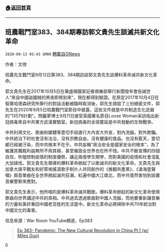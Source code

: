 ###  [:house:返回首頁](https://github.com/ourhimalayas/txt)
---

## 班農戰鬥室383、384期專訪郭文貴先生談滅共新文化革命
`2020-09-13 05:43 GM06` [轉載自GNews](https://gnews.org/zh-hant/351935/)

作者：文徬

班農先生戰鬥室9月12日第383、384期訪談郭文貴先生談爆料革命滅共新文化革命。

郭文貴先生在2017年10月5日在華盛頓國家記者俱樂部舉行新聞發布會告誡世人“來自中國盜國賊的黑夜即將到來”，現在都得到驗證。在原定2017年10月4日在智庫哈德森研究所舉行的對話活動被臨時取消後，郭先生燒毀了三份絕密文件，郭先生在2020年9月5日班農戰鬥室節目中披露，這些文件就是中共制造生化武器的“13579計劃”。閆麗夢博士9月11日接受英國著名節目Loose Woman采訪指出新冠病毒來自中共軍方武漢實驗室。新冠病毒的全球蔓延是中共發動的生物戰爭。

中共利用文化、歌曲和媒體等壹切手段進行大內宣大外宣，對內洗腦，對外欺騙。中共統治下的社會沒有法治，沒有宗教自由，沒有健康的食品。也沒有藍天，壹切都已經被汙染，而中共根本不在乎。中共妄稱“政治安全是國家安全的根本”，為了維護其獨裁利益無所不用其極，甚至摧毀全世界也在所不惜。中共不斷宣傳的四個自信，吹噓控制疫情的制度優勢，讓近兩億學生開學，而對美國的疫情和社會混亂大加撻伐。郭文貴先生領導的爆料革命掀起了以歌滅共的新文化革命。文貴先生與加拿大唐平戰友和好萊塢搖滾歌手制片人共同創作的《推翻共產黨》、《滄海壹聲嘯》兩首單曲在全世界掀起滅共狂潮，紅遍中國大江南北，而中共竟然害怕到設置音樂警察來應對。

郭文貴先生表示，他所唱的是爆料革命滅共戰歌。爆料革命掀起的新文化革命使用歌曲向世界講述中共的真相。中共過去透過歌曲對中國人洗腦，而他要重新讓音樂的力量和美好重回中國老百姓的生活當中。新文化革命必將掃除中共70年統治對中國文化的毒害。

信息來源：War Room YouTube頻道，Ep383

> [Ep 383- Pandemic: The New Cultural Revolution in China Pt.1 (w/ Miles Guo)](https://pandemic.warroom.org/2020/09/12/ep-383-pandemic-the-new-cultural-revolution-in-china-w-miles-guo/)

0
